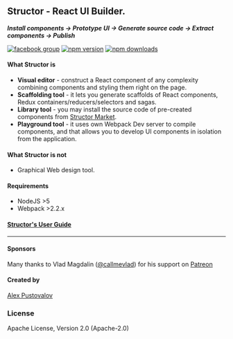 Structor - React UI Builder.
----------
___Install components -> Prototype UI -> Generate source code -> Extract components -> Publish___

[![facebook group](https://img.shields.io/badge/facebook%20group-join-blue.svg?style=flat)](https://www.facebook.com/groups/structor/)
[![npm version](https://img.shields.io/npm/v/structor.svg?style=flat)](https://www.npmjs.com/package/structor)
[![npm downloads](https://img.shields.io/npm/dt/structor.svg?style=flat)](https://www.npmjs.com/package/structor)

#### What Structor is
* **Visual editor** - construct a React component of any complexity combining components and styling them right on the page.
* **Scaffolding tool** - it lets you generate scaffolds of React components, Redux containers/reducers/selectors and sagas.
* **Library tool** - you may install the source code of pre-created components from [Structor Market](https://github.com/ipselon/structor-market).
* **Playground tool** - it uses own Webpack Dev server to compile components, and that allows you to develop UI components in isolation from the application.

#### What Structor is not

* Graphical Web design tool.

#### Requirements

* NodeJS  >5
* Webpack >2.2.x

#### [Structor's User Guide](https://github.com/ipselon/structor/blob/master/docs/README.md) 

<hr/>

#### Sponsors

Many thanks to Vlad Magdalin ([@callmevlad](https://twitter.com/callmevlad)) for his support on [Patreon](https://www.patreon.com/ipselon)

#### Created by

[Alex Pustovalov](https://twitter.com/alex_pustovalov)

### License
Apache License, Version 2.0 (Apache-2.0)
